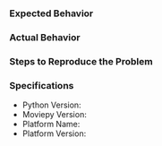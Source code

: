 <!--
Thank you for submitting this issue! If you are not reporting a bug, please delete all of the following text.
If you are reporting a bug, please ensure moviepy is updated to the latest version before submitting, as some bugs may only be present on older versions
-->

### Expected Behavior


### Actual Behavior


### Steps to Reproduce the Problem
<!-- Please include code that demonstrates this problem so that we can reproduce it. For advice on how to do this, see https://stackoverflow.com/help/mcve -->


### Specifications

  - Python Version:
  - Moviepy Version:
  - Platform Name:
  - Platform Version:
